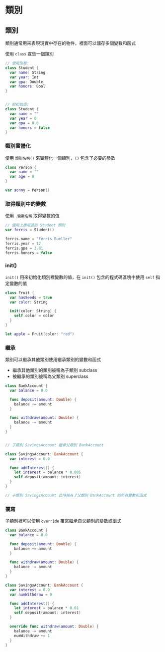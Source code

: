# 類別

## 類別

類別通常用來表現現實中存在的物件，裡面可以儲存多個變數和函式

使用 `class` 宣告一個類別

```swift
// 使用型態:
class Student {
  var name: String
  var year: Int
  var gpa: Double
  var honors: Bool
}


// 給初始值:
class Student {
  var name = ""
  var year = 0
  var gpa = 0.0
  var honors = false
}
```

### 類別實體化

使用 `類別名稱()` 來實體化一個類別，`()` 包含了必要的參數

```swift
class Person {
  var name = ""
  var age = 0
}

var sonny = Person()
```

### 取得類別中的變數

使用 `.變數名稱` 取得變數的值

```swift
// 使用上面用過的 Student 類別
var ferris = Student()

ferris.name = "Ferris Bueller"
ferris.year = 12
ferris.gpa = 3.81
ferris.honors = false
```

### init()

`init()` 用來初始化類別裡變數的值，在 `init()` 包含的程式碼區塊中使用 `self` 指定變數的值

```swift
class Fruit {
  var hasSeeds = true 
  var color: String

  init(color: String) {
    self.color = color
  }
}

let apple = Fruit(color: "red")
```

### 繼承

類別可以繼承其他類別使用繼承類別的變數和函式

* 繼承其他類別的類別被稱為子類別 subclass
* 被繼承的類別被稱為父類別 superclass

```swift
class BankAccount {
  var balance = 0.0

  func deposit(amount: Double) {
    balance += amount
  }

  func withdraw(amount: Double) {
    balance -= amount
  }
}


// 子類別 SavingsAccount 繼承父類別 BankAccount

class SavingsAccount: BankAccount {
  var interest = 0.0

  func addInterest() {
    let interest = balance * 0.005
    self.deposit(amount: interest)
  }
}

// 子類別 SavingsAccount 此時擁有了父類別 BankAccount 的所有變數和函式
```

### 覆寫

子類別裡可以使用 `override` 覆寫繼承自父類別的變數或函式

```swift
class BankAccount {
  var balance = 0.0

  func deposit(amount: Double) {
    balance += amount
  }

  func withdraw(amount: Double) {
    balance -= amount
  }
}

class SavingsAccount: BankAccount {
  var interest = 0.0
  var numWithdraw = 0

  func addInterest() {
    let interest = balance * 0.01
    self.deposit(amount: interest)
  }

  override func withdraw(amount: Double) {
    balance -= amount
    numWithdraw += 1
  }
}
```
